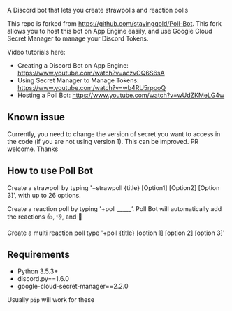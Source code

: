 A Discord bot that lets you create strawpolls and reaction polls

This repo is forked from https://github.com/stayingqold/Poll-Bot.
This fork allows you to host this bot on App Engine easily, and use Google Cloud Secret Manager to manage your Discord Tokens.

Video tutorials here:
- Creating a Discord Bot on App Engine: https://www.youtube.com/watch?v=aczvOQ6S6sA
- Using Secret Manager to Manage Tokens: https://www.youtube.com/watch?v=wb4RU5rpooQ
- Hosting a Poll Bot: https://www.youtube.com/watch?v=wUdZKMeLG4w

## Known issue
Currently, you need to change the version of secret you want to access in the code (if you are not using version 1). This can be improved. PR welcome. Thanks


## How to use Poll Bot
Create a strawpoll by typing '+strawpoll {title} [Option1] [Option2] [Option 3]', with up to 26 options.

Create a reaction poll by typing '+poll _____’. Poll Bot will automatically add the reactions 👍, 👎, and 🤷

Create a multi reaction poll type '+poll {title} [option 1] [option 2] [option 3]'

## Requirements

- Python 3.5.3+
- discord.py==1.6.0
- google-cloud-secret-manager==2.2.0

Usually `pip` will work for these
